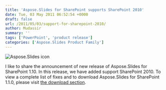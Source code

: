 ```yaml
---
title: 'Aspose.Slides for SharePoint supports SharePoint 2010'
date: Tue, 03 May 2011 06:52:54 +0000
draft: false
url: /2011/05/03/support-for-sharepoint-2010/
author: Mudassir
summary: ''
tags: ['PowerPoint', 'product release']
categories: ['Aspose.Slides Product Family']
---
```


![Aspose.Slides icon][1]

I like to share the announcement of new release of Aspose.Slides for SharePoint 1.10. In this release, we have added support SharePoint 2010. To view a complete list of fixes and to download Aspose.Slides for SharePoint 1.1.0, please visit [the download section][2].




[1]: http://www.aspose.com/Images/aspose.slides-logo2.jpg
[2]: http://www.aspose.com/community/files/73/sharepoint-components/aspose.slides-for-sharepoint/entry300156.aspx




